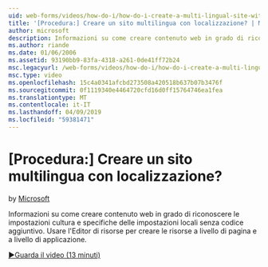 ```yaml
---
uid: web-forms/videos/how-do-i/how-do-i-create-a-multi-lingual-site-with-localization
title: '[Procedura:] Creare un sito multilingua con localizzazione? | Microsoft Docs'
author: microsoft
description: Informazioni su come creare contenuto web in grado di riconoscere le impostazioni cultura e specifiche delle impostazioni locali senza codice aggiuntivo. Usare l'Editor di risorse per creare a livello di pagina e a livello di applicazione...
ms.author: riande
ms.date: 01/06/2006
ms.assetid: 93190bb9-83fa-4318-a261-0de41ff72b24
msc.legacyurl: /web-forms/videos/how-do-i/how-do-i-create-a-multi-lingual-site-with-localization
msc.type: video
ms.openlocfilehash: 15c4a0341afcbd273508a420518b637b07b3476f
ms.sourcegitcommit: 0f1119340e4464720cfd16d0ff15764746ea1fea
ms.translationtype: MT
ms.contentlocale: it-IT
ms.lasthandoff: 04/09/2019
ms.locfileid: "59381471"
---
```

# <a name="how-do-i-create-a-multi-lingual-site-with-localization"></a>[Procedura:] Creare un sito multilingua con localizzazione?

by [Microsoft](https://github.com/microsoft)

Informazioni su come creare contenuto web in grado di riconoscere le impostazioni cultura e specifiche delle impostazioni locali senza codice aggiuntivo. Usare l'Editor di risorse per creare le risorse a livello di pagina e a livello di applicazione.

[&#9654;Guarda il video (13 minuti)](https://channel9.msdn.com/Blogs/ASP-NET-Site-Videos/how-do-i-create-a-multi-lingual-site-with-localization)
